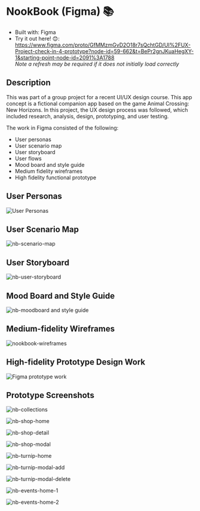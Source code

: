 # NookBook (Figma) 📚

* Built with: Figma 
* Try it out here! 😊: <br>https://www.figma.com/proto/GfMMzmGvD2O18r7sQchtGD/UI%2FUX-Project-check-in-4-prototype?node-id=59-662&t=BePr2gnJKuaHegXY-1&starting-point-node-id=2091%3A1788
<br>*Note a refresh may be required if it does not initially load correctly*

## Description

This was part of a group project for a recent UI/UX design course. 
This app concept is a fictional companion app based on the game Animal Crossing: New Horizons. In this project, the UX design process was followed, which included research, analysis, design, prototyping, and user testing.

The work in Figma consisted of the following:

* User personas
* User scenario map
* User storyboard
* User flows
* Mood board and style guide
* Medium fidelity wireframes
* High fidelity functional prototype

## User Personas
![User Personas](https://github.com/user-attachments/assets/f91d0ba6-6ef9-4fe1-bbd2-6e9136c8499f)

## User Scenario Map
![nb-scenario-map](https://github.com/user-attachments/assets/cb9345ac-6b0c-4f10-94a7-f7c5a1b9fd6f)


## User Storyboard
![nb-user-storyboard](https://github.com/user-attachments/assets/fbcf1d02-1d16-449b-9570-9a30d0e9833b)


## Mood Board and Style Guide
![nb-moodboard and style guide](https://github.com/user-attachments/assets/58ad8e44-cb5c-463b-91d1-87692496ce52)

## Medium-fidelity Wireframes
![nookbook-wireframes](https://github.com/user-attachments/assets/6fc98627-3109-4eb6-91fd-84125cda92cd)

## High-fidelity Prototype Design Work
![Figma prototype work](https://github.com/user-attachments/assets/2e820cbb-9bf2-40de-a84f-104af37be9c3)

## Prototype Screenshots
![nb-collections](https://github.com/user-attachments/assets/6974a779-8265-4f98-9017-7a648a421e22)

![nb-shop-home](https://github.com/user-attachments/assets/6af8b385-f5a8-4493-aa22-cf159299b4f7)

![nb-shop-detail](https://github.com/user-attachments/assets/11fec125-3dee-4fc5-bdb7-ee412f31b839)

![nb-shop-modal](https://github.com/user-attachments/assets/1ab6d823-c0a0-410f-8d25-ddae98d02f6d)

![nb-turnip-home](https://github.com/user-attachments/assets/637ba48f-0b26-4439-a5d1-23f445a708c2)

![nb-turnip-modal-add](https://github.com/user-attachments/assets/c0036bbf-d79e-4ab2-a5e1-44c1cefab11e)

![nb-turnip-modal-delete](https://github.com/user-attachments/assets/8d2bc71a-083e-4f85-a0b4-76426d0673c4)

![nb-events-home-1](https://github.com/user-attachments/assets/df8ea536-c8a5-4484-98fe-557037fdb0fa)

![nb-events-home-2](https://github.com/user-attachments/assets/6f082cb8-f1b3-4e52-9fa7-24b220d04919)




